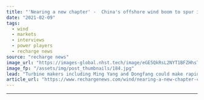 ```yaml
---
title: "'Nearing a new chapter' -  China's offshore wind boom to spur internationalisation of OEMs"
date: "2021-02-09"
tags: 
  - wind
  - markets
  - interviews
  - power players
  - recharge news
source: "recharge news"
image_url: "https://images-global.nhst.tech/image/eGE5QkRsL2NYT1BFZHhsTnJsQ1RKZUhhWjZlaU5kN1ZXVWV0YUVZWlNBST0=/nhst/binary/b1638625792ca3d8216e4b14c5418a9a"
image_fp: "/assets/img/post_thumbnails/184.jpg"
lead: "Turbine makers including Ming Yang and Dongfang could make rapid inroads into European plays, armed with 10MW-plus models, says head of World Forum Offshore Wind"
article_url: "https://www.rechargenews.com/wind/nearing-a-new-chapter-chinas-offshore-wind-boom-to-spur-internationalisation-of-oems/2-1-959537"
---
```


---
